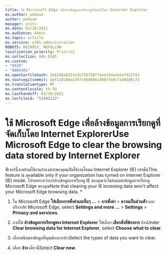 ```yaml
---
title: ใช้ Microsoft Edge เพื่อล้างข้อมูลการเรียกดูที่จัดเก็บโดย Internet Explorer
ms.author: pebaum
author: pebaum
manager: scotv
ms.date: 03/30/2021
ms.audience: Admin
ms.topic: article
ms.service: o365-administration
ROBOTS: NOINDEX, NOFOLLOW
localization_priority: Priority
ms.collection: Adm_O365
ms.custom:
- "9426"
- "9005491"
ms.openlocfilehash: 3e6198a8321e1b726758ffaee33da4a5efd32f43
ms.sourcegitcommit: bef118c00aa397cd6d8941d403fe9cfa49dd8c73
ms.translationtype: MT
ms.contentlocale: th-TH
ms.lasthandoff: 03/30/2021
ms.locfileid: "51492132"
---
```

# <a name="use-microsoft-edge-to-clear-the-browsing-data-stored-by-internet-explorer"></a><span data-ttu-id="e168c-102">ใช้ Microsoft Edge เพื่อล้างข้อมูลการเรียกดูที่จัดเก็บโดย Internet Explorer</span><span class="sxs-lookup"><span data-stu-id="e168c-102">Use Microsoft Edge to clear the browsing data stored by Internet Explorer</span></span>

<span data-ttu-id="e168c-103">ฟีเจอร์นี้จะพร้อมใช้งานถ้าองค์กรของคุณเปิดใช้งานโหมด Internet Explorer (IE) เท่านั้น</span><span class="sxs-lookup"><span data-stu-id="e168c-103">This feature is available only if your organization has turned on Internet Explorer (IE) mode.</span></span> <span data-ttu-id="e168c-104">โปรดทราบว่าการล้างข้อมูลการเรียกดู IE ของคุณจะไม่ส่งผลต่อข้อมูลการเรียกดู Microsoft Edge ของคุณ</span><span class="sxs-lookup"><span data-stu-id="e168c-104">Note that clearing your IE browsing data won't affect your Microsoft Edge browsing data.</span></span>
*
1. <span data-ttu-id="e168c-105">ใน Microsoft Edge **ให้เลือกการตั้งค่าและอื่นๆ ...**  >  **การตั้งค่า**  >  **ความเป็นส่วนตัว** และบริการ</span><span class="sxs-lookup"><span data-stu-id="e168c-105">In Microsoft Edge, select **Settings and more ...** > **Settings** > **Privacy and services**.</span></span>

1. <span data-ttu-id="e168c-106">ภายใต้ **ล้างข้อมูลการเรียกดูของ Internet Explorer** ให้เลือก **เลือกสิ่งที่ต้องการ** ล้าง</span><span class="sxs-lookup"><span data-stu-id="e168c-106">Under **Clear browsing data for Internet Explorer**, select **Choose what to clear**.</span></span>

1. <span data-ttu-id="e168c-107">เลือกชนิดของข้อมูลที่คุณต้องการล้าง</span><span class="sxs-lookup"><span data-stu-id="e168c-107">Select the types of data you want to clear.</span></span>

1. <span data-ttu-id="e168c-108">เลือก **ล้าง** เดี๋ยวนี้</span><span class="sxs-lookup"><span data-stu-id="e168c-108">Select **Clear now**.</span></span>
